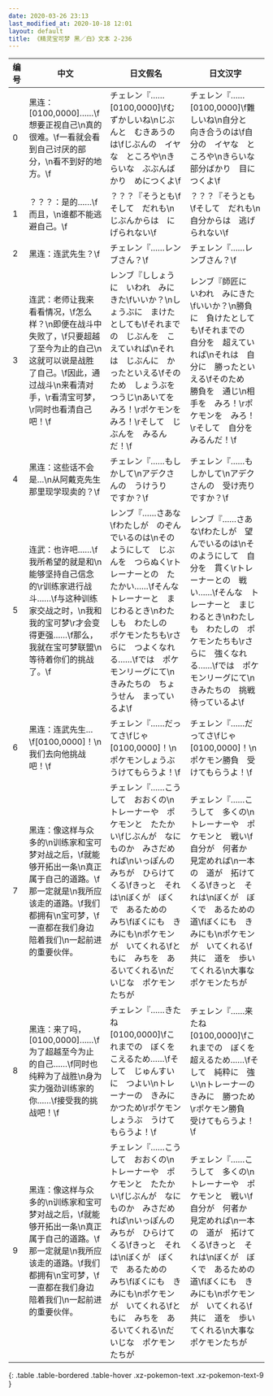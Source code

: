 ```yaml
---
date: 2020-03-26 23:13
last_modified_at: 2020-10-18 12:01
layout: default
title: 《精灵宝可梦 黑／白》文本 2-236
---
```

| 编号 | 中文 | 日文假名 | 日文汉字 |
| ---- | ---- | ---- | --- |
| 0 | 黑连：[0100,0000]……\f想要正视自己\n真的很难。\f一看就会看到自己讨厌的部分，\n看不到好的地方。\f | チェレン『……[0100,0000]\fむずかしいね\nじぶんと　むきあうのは\fじぶんの　イヤな　ところや\nきらいな　ぶぶんばかり　めにつくよ\f | チェレン『……[0100,0000]\f難しいね\n自分と　向き合うのは\f自分の　イヤな　ところや\nきらいな　部分ばかり　目につくよ\f |
| 1 | ？？？：是的……\f而且，\n谁都不能逃避自己。\f | ？？？『そうとも\fそして　だれも\nじぶんからは　にげられない\f | ？？？『そうとも\fそして　だれも\n自分からは　逃げられない\f |
| 2 | 黑连：连武先生？\f | チェレン『……レンブさん？\f | チェレン『……レンブさん？\f |
| 3 | 连武：老师让我来看看情况，\f怎么样？\n即便在战斗中失败了，\f只要超越了至今为止的自己\n这就可以说是战胜了自己。\f因此，通过战斗\n来看清对手，\r看清宝可梦，\r同时也看清自己吧！\f | レンブ『ししょうに　いわれ　みにきた\fいいか？\nしょうぶに　まけたとしても\fそれまでの　じぶんを　こえていれば\nそれは　じぶんに　かったといえる\fそのため　しょうぶを　つうじ\nあいてを　みろ！\rポケモンを　みろ！\rそして　じぶんを　みるんだ！\f | レンブ『師匠に　いわれ　みにきた\fいいか？\n勝負に　負けたとしても\fそれまでの　自分を　超えていれば\nそれは　自分に　勝ったといえる\fそのため　勝負を　通じ\n相手を　みろ！\rポケモンを　みろ！\rそして　自分を　みるんだ！\f |
| 4 | 黑连：这些话不会是…\n从阿戴克先生那里现学现卖的？\f | チェレン『……もしかして\nアデクさんの　うけうり　ですか？\f | チェレン『……もしかして\nアデクさんの　受け売りですか？\f |
| 5 | 连武：也许吧……\f我所希望的就是和\n能够坚持自己信念的\r训练家进行战斗……\f与这种训练家交战之时，\n我和我的宝可梦\r才会变得更强……\f那么，我就在宝可梦联盟\n等待着你们的挑战了。\f | レンブ『……さあな\fわたしが　のぞんでいるのは\nそのようにして　じぶんを　つらぬく\rトレーナーとの　たたかい……\fそんな　トレーナーと　まじわるとき\nわたしも　わたしの　ポケモンたちも\rさらに　つよくなれる……\fでは　ポケモンリーグにて\nきみたちの　ちょうせん　まっているよ\f | レンブ『……さあな\fわたしが　望んでいるのは\nそのようにして　自分を　貫く\rトレーナーとの　戦い……\fそんな　トレーナーと　まじわるとき\nわたしも　わたしの　ポケモンたちも\rさらに　強くなれる……\fでは　ポケモンリーグにて\nきみたちの　挑戦　待っているよ\f |
| 6 | 黑连：连武先生…\f[0100,0000]！\n我们去向他挑战吧！\f | チェレン『……だってさ\fじゃ　[0100,0000]！\nポケモンしょうぶ　うけてもらうよ！\f | チェレン『……だってさ\fじゃ　[0100,0000]！\nポケモン勝負　受けてもらうよ！\f |
| 7 | 黑连：像这样与众多的\n训练家和宝可梦对战之后，\f就能够开拓出一条\n真正属于自己的道路。\f那一定就是\n我所应该走的道路。\f我们都拥有\n宝可梦，\f一直都在我们身边陪着我们\n一起前进的重要伙伴。 | チェレン『……こうして　おおくの\nトレーナーや　ポケモンと　たたかい\fじぶんが　なにものか　みさだめれば\nいっぽんの　みちが　ひらけてくる\fきっと　それは\nぼくが　ぼくで　あるための　みち\fぼくにも　きみにも\nポケモンが　いてくれる\fともに　みちを　あるいてくれる\nだいじな　ポケモンたちが | チェレン『……こうして　多くの\nトレーナーや　ポケモンと　戦い\f自分が　何者か　見定めれば\n一本の　道が　拓けてくる\fきっと　それは\nぼくが　ぼくで　あるための　道\fぼくにも　きみにも\nポケモンが　いてくれる\f共に　道を　歩いてくれる\n大事な　ポケモンたちが |
| 8 | 黑连：来了吗，[0100,0000]……\f为了超越至今为止的自己……\f同时也纯粹为了战胜\n身为实力强劲训练家的你……\f接受我的挑战吧！\f | チェレン『……きたね　[0100,0000]\fこれまでの　ぼくを　こえるため……\fそして　じゅんすいに　つよい\nトレーナーの　きみに　かつため\rポケモンしょうぶ　うけてもらうよ！\f | チェレン『……来たね　[0100,0000]\fこれまでの　ぼくを　超えるため……\fそして　純粋に　強い\nトレーナーの　きみに　勝つため\rポケモン勝負　受けてもらうよ！\f |
| 9 | 黑连：像这样与众多的\n训练家和宝可梦对战之后，\f就能够开拓出一条\n真正属于自己的道路。\f那一定就是\n我所应该走的道路。\f我们都拥有\n宝可梦，\f一直都在我们身边陪着我们\n一起前进的重要伙伴。 | チェレン『……こうして　おおくの\nトレーナーや　ポケモンと　たたかい\fじぶんが　なにものか　みさだめれば\nいっぽんの　みちが　ひらけてくる\fきっと　それは\nぼくが　ぼくで　あるための　みち\fぼくにも　きみにも\nポケモンが　いてくれる\fともに　みちを　あるいてくれる\nだいじな　ポケモンたちが | チェレン『……こうして　多くの\nトレーナーや　ポケモンと　戦い\f自分が　何者か　見定めれば\n一本の　道が　拓けてくる\fきっと　それは\nぼくが　ぼくで　あるための　道\fぼくにも　きみにも\nポケモンが　いてくれる\f共に　道を　歩いてくれる\n大事な　ポケモンたちが |
{: .table .table-bordered .table-hover .xz-pokemon-text .xz-pokemon-text-9 }